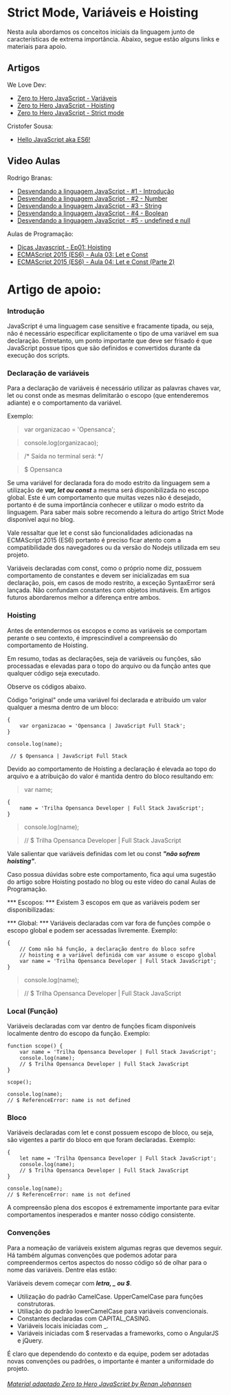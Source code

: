 # Strict Mode, Variáveis e Hoisting

Nesta aula abordamos os conceitos iniciais da linguagem junto de características de extrema importância.
Abaixo, segue estão alguns links e materiais para apoio.

## Artigos

We Love Dev:
- [Zero to Hero JavaScript - Variáveis](http://www.welovedev.com.br/post/zero-to-hero-javascript-variaveis)
- [Zero to Hero JavaScript - Hoisting](http://www.welovedev.com.br/post/zero-to-hero-javascript-hoisting)
- [Zero to Hero JavaScript - Strict mode](http://www.welovedev.com.br/post/zero-to-hero-javascript-strict-mode)
 
Cristofer Sousa:
- [Hello JavaScript aka ES6!](http://cristofersousa.github.io/javascript,/node/hello-javascript)

## Video Aulas

Rodrigo Branas:
- [Desvendando a linguagem JavaScript - #1 - Introdução](https://www.youtube.com/watch?v=093dIOCNeIc&index=1&list=PLQCmSnNFVYnT1-oeDOSBnt164802rkegc)
- [Desvendando a linguagem JavaScript - #2 - Number](https://www.youtube.com/watch?v=-4Er-sZoxHM&index=2&list=PLQCmSnNFVYnT1-oeDOSBnt164802rkegc)
- [Desvendando a linguagem JavaScript - #3 - String](https://www.youtube.com/watch?v=c3vaqf9x1PQ&index=3&list=PLQCmSnNFVYnT1-oeDOSBnt164802rkegc)
- [Desvendando a linguagem JavaScript - #4 - Boolean](https://www.youtube.com/watch?v=oP2ProYre4k&index=4&list=PLQCmSnNFVYnT1-oeDOSBnt164802rkegc)
- [Desvendando a linguagem JavaScript - #5 - undefined e null](https://www.youtube.com/watch?v=dhaLnhvOyFc&index=5&list=PLQCmSnNFVYnT1-oeDOSBnt164802rkegc)

Aulas de Programação:
- [Dicas Javascript - Ep01: Hoisting](https://www.youtube.com/watch?v=JGpekHQ_9kY)
- [ECMAScript 2015 (ES6) - Aula 03: Let e Const](https://www.youtube.com/watch?v=noJ2G56b7rs)
- [ECMAScript 2015 (ES6) - Aula 04: Let e Const (Parte 2)](https://www.youtube.com/watch?v=ewbkvH3cGaw)

# Artigo de apoio:

### Introdução

JavaScript é uma linguagem case sensitive e fracamente tipada, ou seja, não é necessário especificar explicitamente o tipo de uma variável em sua declaração. Entretanto, um ponto importante que deve ser frisado é que JavaScript possue tipos que são definidos e convertidos durante da execução dos scripts.

### Declaração de variáveis
Para a declaração de variáveis é necessário utilizar as palavras chaves var, let ou const onde as mesmas delimitarão o escopo (que entenderemos adiante) e o comportamento da variável.

Exemplo:

> var organizacao = 'Opensanca';

> console.log(organizacao);

> /* Saída no terminal será: */

>  $ Opensanca

Se uma variável for declarada fora do modo estrito da linguagem sem a utilização de ***var, let ou const*** a mesma será disponibilizada no escopo global. Este é um comportamento que muitas vezes não é desejado, portanto é de suma importância conhecer e utilizar o modo estrito da linguagem. Para saber mais sobre recomendo a leitura do artigo Strict Mode disponível aqui no blog.

Vale ressaltar que let e const são funcionalidades adicionadas na ECMAScript 2015 (ES6) portanto é preciso ficar atento com a compatibilidade dos navegadores ou da versão do Nodejs utilizada em seu projeto.

Variáveis declaradas com const, como o próprio nome diz, possuem comportamento de constantes e devem ser inicializadas em sua declaração, pois, em casos de modo restrito, a exceção SyntaxError será lançada. Não confundam constantes com objetos imutáveis. Em artigos futuros abordaremos melhor a diferença entre ambos.

### Hoisting

Antes de entendermos os escopos e como as variáveis se comportam perante o seu contexto, é imprescindível a compreensão do comportamento de Hoisting.

Em resumo, todas as declarações, seja de variáveis ou funções, são processadas e elevadas para o topo do arquivo ou da função antes que qualquer código seja executado.

Observe os códigos abaixo.

Código "original" onde uma variável foi declarada e atribuído um valor qualquer a mesma dentro de um bloco:

```
{
    var organizacao = 'Opensanca | JavaScript Full Stack';
}

console.log(name);

 // $ Opensanca | JavaScript Full Stack

```

Devido ao comportamento de Hoisting a declaração é elevada ao topo do arquivo e a atribuição do valor é mantida dentro do bloco resultando em:

> var name;

``` 
{
    name = 'Trilha Opensanca Developer | Full Stack JavaScript';
}
 ```

> console.log(name);

> // $ Trilha Opensanca Developer | Full Stack JavaScript

Vale salientar que variáveis definidas com let ou const ***"não sofrem hoisting"***.

Caso possua dúvidas sobre este comportamento, fica aqui uma sugestão do artigo sobre Hoisting postado no blog ou este vídeo do canal Aulas de Programação.

*** Escopos: *** 
Existem 3 escopos em que as variáveis podem ser disponibilizadas:

*** Global: ***
Variáveis declaradas com var fora de funções compõe o escopo global e podem ser acessadas livremente. Exemplo:

```
{
    // Como não há função, a declaração dentro do bloco sofre
    // hoisting e a variável definida com var assume o escopo global
    var name = 'Trilha Opensanca Developer | Full Stack JavaScript';
}
```
> console.log(name);

> // $ Trilha Opensanca Developer | Full Stack JavaScript

### Local (Função)
Variáveis declaradas com var dentro de funções ficam disponíveis localmente dentro do escopo da função. Exemplo:

```
function scope() {
    var name = 'Trilha Opensanca Developer | Full Stack JavaScript';
    console.log(name);
    // $ Trilha Opensanca Developer | Full Stack JavaScript
}
 
scope();
 
console.log(name);
// $ ReferenceError: name is not defined

```
### Bloco
Variáveis declaradas com let e const possuem escopo de bloco, ou seja, são vigentes a partir do bloco em que foram declaradas. Exemplo:
```
{
    let name = 'Trilha Opensanca Developer | Full Stack JavaScript';
    console.log(name);
    // $ Trilha Opensanca Developer | Full Stack JavaScript
}
 
console.log(name);
// $ ReferenceError: name is not defined

```
A compreensão plena dos escopos é extremamente importante para evitar comportamentos inesperados e manter nosso código consistente.

### Convenções
Para a nomeação de variáveis existem algumas regras que devemos seguir. Há também algumas convenções que podemos adotar para compreendermos certos aspectos do nosso código só de olhar para o nome das variáveis. Dentre elas estão:

Variáveis devem começar com ***letra, _ ou $***.

- Utilização do padrão CamelCase. UpperCamelCase para funções construtoras.
- Utiliação do padrão lowerCamelCase para variáveis convencionais.
- Constantes declaradas com CAPITAL_CASING.
- Variáveis locais iniciadas com _.
- Variáveis iniciadas com $ reservadas a frameworks, como o AngularJS e jQuery.

É claro que dependendo do contexto e da equipe, podem ser adotadas novas convenções ou padrões, o importante é manter a uniformidade do projeto.

###### [Material adaptado Zero to Hero JavaScript by Renan Johannsen](http://www.welovedev.com.br/post/zero-to-hero-javascript-variaveis)
